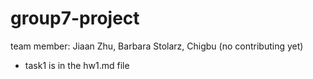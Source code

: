 # group7-project

team member: Jiaan Zhu, Barbara Stolarz, Chigbu (no contributing yet)
- task1 is in the hw1.md file
